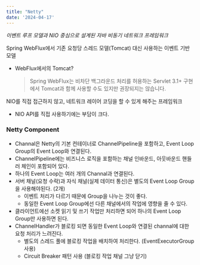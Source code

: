 ```yaml
---
title: "Netty"
date: '2024-04-17'
---
```


*이벤트 루프 모델과 NIO 중심으로 설계된 자바 비동기 네트워크 프레임워크*

Spring WebFlux에서 기존 요청당 스레드 모델(Tomcat) 대신 사용하는 이벤트 기반 모델

- WebFlux에서의 Tomcat?

  > Spring WebFlux는 비차단 백그라운드 처리를 허용하는 Servlet 3.1+ 구현에서 Tomcat과 함께 사용할 수도 있지만 권장되지는 않습니다.

NIO를 직접 접근하지 않고, 네트워크 레이어 코딩을 할 수 있게 해주는 프레임워크
- NIO API를 직접 사용하기에는 부담이 크다.


### Netty Component
- Channal은 Netty의 기본 컨테이너로 ChannelPipeline을 포함하고,
  Event Loop Group의 Event Loop와 연결된다.
- ChannelPipeline에는 비즈니스 로직을 포함하는 채널 인바운드, 아웃바운드 핸들러 체인이 포함되어 있다.
- 하나의 Event Loop는 여러 개의 Channal과 연결된다.
- 서버 채널(요청 수락)과 자식 채널(실제 데이터 통신)은 별도의 Event Loop Group을 사용해야된다. (2개)
  - 이벤트 처리가 다르기 때문에 Group을 나누는 것이 좋다.
  - 동일한 Event Loop Group에선 다른 채널에서의 작업에 영향을 줄 수 있다.
- 클라이언트에선 소켓 읽기 및 쓰기 작업만 처리하면 되어 하나의 Event Loop Group만 사용하면 된다.
- ChannelHandler가 블로킹 되면 동일한 Event Loop와 연결된 channal에 대한 요청 처리가 느려진다.
  - 별도의 스레드 풀에 블로킹 작업을 배치하여 처리한다. (EventExecutorGroup 사용)
  - Circuit Breaker 패턴 사용 (블로킹 작업 채널 그냥 닫기)